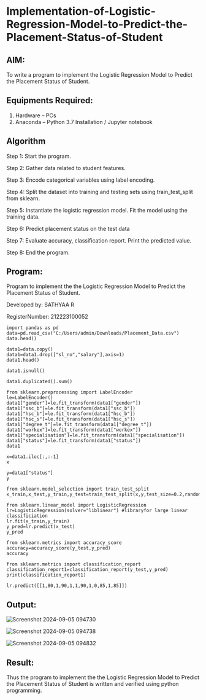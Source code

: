 # Implementation-of-Logistic-Regression-Model-to-Predict-the-Placement-Status-of-Student

## AIM:
To write a program to implement the Logistic Regression Model to Predict the Placement Status of Student.

## Equipments Required:
1. Hardware – PCs
2. Anaconda – Python 3.7 Installation / Jupyter notebook

## Algorithm

Step 1: Start the program.

Step 2: Gather data related to student features.

Step 3: Encode categorical variables using label encoding.

Step 4: Split the dataset into training and testing sets using train_test_split from sklearn.

Step 5: Instantiate the logistic regression model. Fit the model using the training data.

Step 6: Predict placement status on the test data

Step 7: Evaluate accuracy, classification report. Print the predicted value.

Step 8: End the program.

## Program:

Program to implement the the Logistic Regression Model to Predict the Placement Status of Student.

Developed by: SATHYAA R

RegisterNumber: 212223100052

```
import pandas as pd
data=pd.read_csv("C:/Users/admin/Downloads/Placement_Data.csv")
data.head()

data1=data.copy()
data1=data1.drop(["sl_no","salary"],axis=1)
data1.head()

data1.isnull()

data1.duplicated().sum()

from sklearn.preprocessing import LabelEncoder
le=LabelEncoder()
data1["gender"]=le.fit_transform(data1["gender"])
data1["ssc_b"]=le.fit_transform(data1["ssc_b"])
data1["hsc_b"]=le.fit_transform(data1["hsc_b"])
data1["hsc_s"]=le.fit_transform(data1["hsc_s"])
data1["degree_t"]=le.fit_transform(data1["degree_t"])
data1["workex"]=le.fit_transform(data1["workex"])
data1["specialisation"]=le.fit_transform(data1["specialisation"])
data1["status"]=le.fit_transform(data1["status"])
data1

x=data1.iloc[:,:-1]
x

y=data1["status"]
y

from sklearn.model_selection import train_test_split
x_train,x_test,y_train,y_test=train_test_split(x,y,test_size=0.2,random_state=0)

from sklearn.linear_model import LogisticRegression
lr=LogisticRegression(solver="liblinear") #libraryfor large linear classificiation
lr.fit(x_train,y_train)
y_pred=lr.predict(x_test)
y_pred

from sklearn.metrics import accuracy_score
accuracy=accuracy_score(y_test,y_pred)
accuracy

from sklearn.metrics import classification_report
classification_report1=classification_report(y_test,y_pred)
print(classification_report1)

lr.predict([[1,80,1,90,1,1,90,1,0,85,1,85]])

```

## Output:

![Screenshot 2024-09-05 094730](https://github.com/user-attachments/assets/cc37b616-2db3-420f-8e36-7f8326b0b157)

![Screenshot 2024-09-05 094738](https://github.com/user-attachments/assets/5d61b80f-cf7a-43b7-bcd4-82b0cb1b76bb)

![Screenshot 2024-09-05 094832](https://github.com/user-attachments/assets/5def2ad7-11c8-40fe-9a38-11a8f582c22c)

## Result:

Thus the program to implement the the Logistic Regression Model to Predict the Placement Status of Student is written and verified using python programming.
